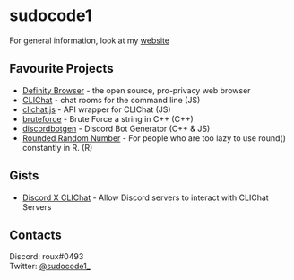 # sudocode1
For general information, look at my [website](http://sudocode1.tk) 

## Favourite Projects
- [Definity Browser](https://github.com/definitybrowser) - the open source, pro-privacy web browser 
- [CLIChat](https://github.com/sudocode1/clichat) - chat rooms for the command line (JS)
- [clichat.js](https://github.com/sudocode1/clichat.js) - API wrapper for CLIChat (JS)
- [bruteforce](https://github.com/sudocode1/bruteforce) - Brute Force a string in C++ (C++)
- [discordbotgen](https://github.com/sudocode1/discordbotgen) - Discord Bot Generator (C++ & JS) 
- [Rounded Random Number](https://github.com/sudocode1/rounded-random-number) - For people who are too lazy to use round() constantly in R. (R)

## Gists
- [Discord X CLIChat](https://gist.github.com/332c4bddadf3878f4d12ffb462fbeab7) - Allow Discord servers to interact with CLIChat Servers

## Contacts
Discord: roux#0493 <br>
Twitter: [@sudocode1_](https://twitter.com/sudocode1_)
